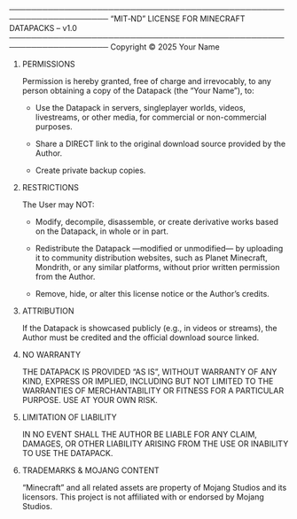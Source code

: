 ────────────────────────────────────────────────────────────────────
   “MIT‑ND” LICENSE FOR MINECRAFT DATAPACKS – v1.0
────────────────────────────────────────────────────────────────────
Copyright © 2025  Your Name

1. PERMISSIONS

   Permission is hereby granted, free of charge and
   irrevocably, to any person obtaining a copy of the
   Datapack (the “Your Name”), to:

      -  Use the Datapack in servers, singleplayer worlds,
         videos, livestreams, or other media, for commercial or
         non-commercial purposes.

      -  Share a DIRECT link to the original download source
         provided by the Author.

      -  Create private backup copies.

2. RESTRICTIONS

   The User may NOT:

   -  Modify, decompile, disassemble, or create derivative
      works based on the Datapack, in whole or in part.

   -  Redistribute the Datapack —modified or unmodified— by
      uploading it to community distribution websites, such
      as Planet Minecraft, Mondrith, or any similar platforms,
      without prior written permission from the Author.

   -  Remove, hide, or alter this license notice or the
      Author’s credits.

3. ATTRIBUTION

   If the Datapack is showcased publicly (e.g., in videos or
   streams), the Author must be credited and the official
   download source linked.

4. NO WARRANTY

   THE DATAPACK IS PROVIDED “AS IS”, WITHOUT WARRANTY OF ANY
   KIND, EXPRESS OR IMPLIED, INCLUDING BUT NOT LIMITED TO THE
   WARRANTIES OF MERCHANTABILITY OR FITNESS FOR A PARTICULAR
   PURPOSE. USE AT YOUR OWN RISK.

5. LIMITATION OF LIABILITY

   IN NO EVENT SHALL THE AUTHOR BE LIABLE FOR ANY CLAIM,
   DAMAGES, OR OTHER LIABILITY ARISING FROM THE USE OR
   INABILITY TO USE THE DATAPACK.

6. TRADEMARKS & MOJANG CONTENT

   “Minecraft” and all related assets are property of Mojang
   Studios and its licensors. This project is not affiliated
   with or endorsed by Mojang Studios.
